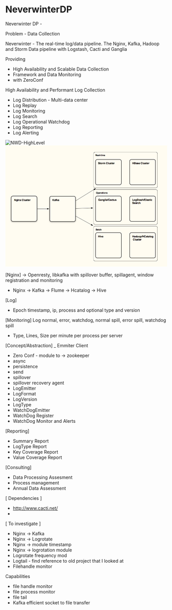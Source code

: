 NeverwinterDP
=============

Neverwinter DP - 


Problem - Data Collection

Neverwinter - The real-time log/data pipeline. The Nginx, Kafka, Hadoop and Storm Data pipeline with Logstash, Cacti and Ganglia

Providing
- High Availability and Scalable Data Collection
- Framework and Data Monitoring
- with ZeroConf

High Availability and Performant  Log Collection
- Log Distribution - Multi-data center
- Log Replay
- Log Monitoring
- Log Search
- Log Operational Watchdog
- Log Reporting
- Log Alerting

![NWD-HighLevel](https://raw.github.com/DemandCube/NeverwinterDP/master/diagrams/images/NWD-HighLevel.png "A Highlevel Diagram")
![NWD-HighLevel](diagrams/images/NWD-HighLevel.png?raw=true "A Highlevel Diagram")

[Nginx] -> Openresty, libkafka with spillover buffer, spillagent, window registration and monitoring
- Nginx -> Kafka -> Flume -> Hcatalog -> Hive

[Log]
- Epoch timestamp, ip, process and optional type and version

[Monitoring] Log normal, error, watchdog, normal spill, error spill, watchdog spill
- Type, Lines, Size per minute per process per server

[Concept/Abstraction]
_ Emmiter Client
 - Zero Conf - module to -> zookeeper
 - async
 - persistence
 - send 
 - spillover
 - spillover recovery agent
- LogEmitter
- LogFormat
- LogVersion
- LogType
- WatchDogEmitter
- WatchDog Register
- WatchDog Monitor and Alerts

[Reporting]
- Summary Report
- LogType Report
- Key Coverage Report
- Value Coverage Report

[Consulting]
- Data Processing Assesment
- Process management
- Annual Data Assessment

[ Dependencies ]
- <http://www.cacti.net/>
- 

[ To investigate ]
- Nginx -> Kafka
- Nginx -> Logrotate
- Nginx -> module timestamp
- Nginx -> logrotation module
- Logrotate frequency mod
- Logtail - find reference to old project that I looked at
- Filehandle monitor

Capabilities
- file handle monitor
- file process monitor
- file tail
- Kafka efficient socket to file transfer
